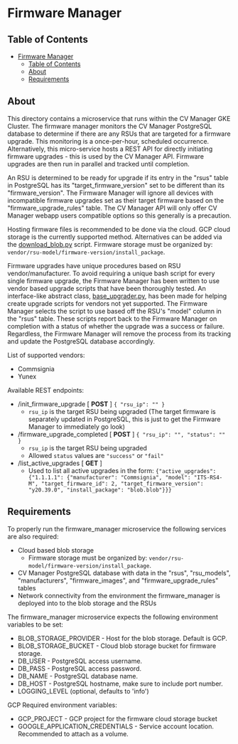 # Firmware Manager

## Table of Contents

- [Firmware Manager](#firmware-manager)
  - [Table of Contents](#table-of-contents)
  - [About ](#about-)
  - [Requirements ](#requirements-)

## About <a name = "about"></a>

This directory contains a microservice that runs within the CV Manager GKE Cluster. The firmware manager monitors the CV Manager PostgreSQL database to determine if there are any RSUs that are targeted for a firmware upgrade. This monitoring is a once-per-hour, scheduled occurrence. Alternatively, this micro-service hosts a REST API for directly initiating firmware upgrades - this is used by the CV Manager API. Firmware upgrades are then run in parallel and tracked until completion.

An RSU is determined to be ready for upgrade if its entry in the "rsus" table in PostgreSQL has its "target_firmware_version" set to be different than its "firmware_version". The Firmware Manager will ignore all devices with incompatible firmware upgrades set as their target firmware based on the "firmware_upgrade_rules" table. The CV Manager API will only offer CV Manager webapp users compatible options so this generally is a precaution.

Hosting firmware files is recommended to be done via the cloud. GCP cloud storage is the currently supported method. Alternatives can be added via the [download_blob.py](download_blob.py) script. Firmware storage must be organized by: `vendor/rsu-model/firmware-version/install_package`.

Firmware upgrades have unique procedures based on RSU vendor/manufacturer. To avoid requiring a unique bash script for every single firmware upgrade, the Firmware Manager has been written to use vendor based upgrade scripts that have been thoroughly tested. An interface-like abstract class, [base_upgrader.py](base_upgrader.py), has been made for helping create upgrade scripts for vendors not yet supported. The Firmware Manager selects the script to use based off the RSU's "model" column in the "rsus" table. These scripts report back to the Firmware Manager on completion with a status of whether the upgrade was a success or failure. Regardless, the Firmware Manager will remove the process from its tracking and update the PostgreSQL database accordingly.

List of supported vendors:

- Commsignia
- Yunex

Available REST endpoints:

- /init_firmware_upgrade [ **POST** ] `{ "rsu_ip": "" }`
  - `rsu_ip` is the target RSU being upgraded (The target firmware is separately updated in PostgreSQL, this is just to get the Firmware Manager to immediately go look)
- /firmware_upgrade_completed [ **POST** ] `{ "rsu_ip": "", "status": "" }`
  - `rsu_ip` is the target RSU being upgraded
  - Allowed `status` values are `"success"` or `"fail"`
- /list_active_upgrades [ **GET** ]
  - Used to list all active upgrades in the form:
    `{"active_upgrades": {"1.1.1.1": {"manufacturer": "Commsignia", "model": "ITS-RS4-M", "target_firmware_id": 2, "target_firmware_version": "y20.39.0", "install_package": "blob.blob"}}}`

## Requirements <a name = "requirements"></a>

To properly run the firmware_manager microservice the following services are also required:

- Cloud based blob storage
  - Firmware storage must be organized by: `vendor/rsu-model/firmware-version/install_package`.
- CV Manager PostgreSQL database with data in the "rsus", "rsu_models", "manufacturers", "firmware_images", and "firmware_upgrade_rules" tables
- Network connectivity from the environment the firmware_manager is deployed into to the blob storage and the RSUs

The firmware_manager microservice expects the following environment variables to be set:

- BLOB_STORAGE_PROVIDER - Host for the blob storage. Default is GCP.
- BLOB_STORAGE_BUCKET - Cloud blob storage bucket for firmware storage.
- DB_USER - PostgreSQL access username.
- DB_PASS - PostgreSQL access password.
- DB_NAME - PostgreSQL database name.
- DB_HOST - PostgreSQL hostname, make sure to include port number.
- LOGGING_LEVEL (optional, defaults to 'info')

GCP Required environment variables:

- GCP_PROJECT - GCP project for the firmware cloud storage bucket
- GOOGLE_APPLICATION_CREDENTIALS - Service account location. Recommended to attach as a volume.
